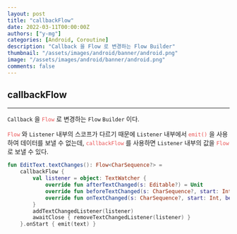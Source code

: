 ```yaml
---
layout: post
title: "callbackFlow"
date: 2022-03-11T00:00:00Z
authors: ["y-mg"]
categories: [Android, Coroutine]
description: "Callback 을 Flow 로 변경하는 Flow Builder"
thumbnail: "/assets/images/android/banner/android.png"
image: "/assets/images/android/banner/android.png"
comments: false
---
```


## callbackFlow
***
`Callback` 을 <code style="color: #eb5657;">Flow</code> 로 변경하는 `Flow` `Builder` 이다.
<br/>

<code style="color: #eb5657;">Flow</code> 와 `Listener` 내부의 스코프가 다르기 때문에 `Listener` 내부에서 <code style="color: #eb5657;">emit()</code> 을 사용하여 데이터를 보낼 수 없는데, <code style="color: #eb5657;">callbackFlow</code> 를 사용하면 `Listener` 내부의 값을 <code style="color: #eb5657;">Flow</code> 로 보낼 수 있다.
<br/>

```kotlin
fun EditText.textChanges(): Flow<CharSequence?> =
    callbackFlow {
        val listener = object: TextWatcher {
            override fun afterTextChanged(s: Editable?) = Unit
            override fun beforeTextChanged(s: CharSequence?, start: Int, count: Int, after: Int) = Unit
            override fun onTextChanged(s: CharSequence?, start: Int, before: Int, count: Int) { trySend(s) }
        }
        addTextChangedListener(listener)
        awaitClose { removeTextChangedListener(listener) }
    }.onStart { emit(text) }
```